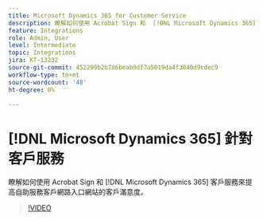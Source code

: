 ```yaml
---
title: Microsoft Dynamics 365 for Customer Service
description: 瞭解如何使用 Acrobat Sign 和  [!DNL Microsoft Dynamics 365]  Customer Service 來提高自助服務客戶網路入口網站的客戶滿意度
feature: Integrations
role: Admin, User
level: Intermediate
topic: Integrations
jira: KT-13232
source-git-commit: 452299b2b786beab9df7a5019da4f3840d9cdec9
workflow-type: tm+mt
source-wordcount: '48'
ht-degree: 0%

---
```


# [!DNL Microsoft Dynamics 365] 針對客戶服務

瞭解如何使用 Acrobat Sign 和 [!DNL Microsoft Dynamics 365] 客戶服務來提高自助服務客戶網路入口網站的客戶滿意度。

>[!VIDEO](https://video.tv.adobe.com/v/3422046?quality=12&learn=on&hidetitle=true)
